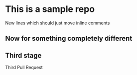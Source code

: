 This is a sample repo
=====================

New lines which should
just move inline comments

Now for something completely different
--------------------------------------


Third stage
-----------

Third Pull Request

